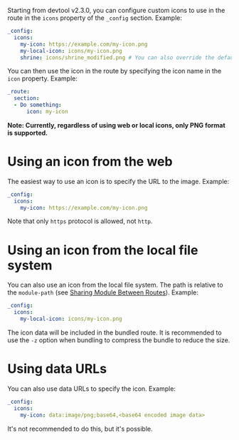 Starting from devtool v2.3.0, you can configure custom icons to use in the route in the `icons` property of the `_config` section. Example:
```yaml
_config:
  icons:
    my-icon: https://example.com/my-icon.png
    my-local-icon: icons/my-icon.png
    shrine: icons/shrine_modified.png # You can also override the default icons
```

You can then use the icon in the route by specifying the icon name in the `icon` property. Example:
```yaml
_route:
  section:
  - Do something:
      icon: my-icon
```

**Note: Currently, regardless of using web or local icons, only PNG format is supported.**

# Using an icon from the web
The easiest way to use an icon is to specify the URL to the image. Example:
```yaml
_config:
  icons:
    my-icon: https://example.com/my-icon.png
```
Note that only `https` protocol is allowed, not `http`.

# Using an icon from the local file system
You can also use an icon from the local file system. The path is relative to the `module-path` (see [Sharing Module Between Routes](./Modular%20Route.md#sharing-module-between-routes)). Example:
```yaml
_config:
  icons:
    my-local-icon: icons/my-icon.png
```

The icon data will be included in the bundled route. It is recommended to use the `-z` option when bundling to compress the bundle to reduce the size.

# Using data URLs
You can also use data URLs to specify the icon. Example:
```yaml
_config:
  icons:
    my-icon: data:image/png;base64,<base64 encoded image data>
```
It's not recommended to do this, but it's possible.
